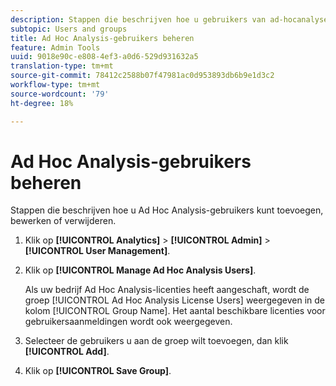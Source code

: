```yaml
---
description: Stappen die beschrijven hoe u gebruikers van ad-hocanalyses toevoegt, bewerkt of verwijdert.
subtopic: Users and groups
title: Ad Hoc Analysis-gebruikers beheren
feature: Admin Tools
uuid: 9018e90c-e808-4ef3-a0d6-529d931632a5
translation-type: tm+mt
source-git-commit: 78412c2588b07f47981ac0d953893db6b9e1d3c2
workflow-type: tm+mt
source-wordcount: '79'
ht-degree: 18%

---
```



# Ad Hoc Analysis-gebruikers beheren

Stappen die beschrijven hoe u Ad Hoc Analysis-gebruikers kunt toevoegen, bewerken of verwijderen.

1. Klik op **[!UICONTROL Analytics]** > **[!UICONTROL Admin]** > **[!UICONTROL User Management]**.
1. Klik op **[!UICONTROL Manage Ad Hoc Analysis Users]**.

   Als uw bedrijf Ad Hoc Analysis-licenties heeft aangeschaft, wordt de groep [!UICONTROL Ad Hoc Analysis License Users] weergegeven in de kolom [!UICONTROL Group Name]. Het aantal beschikbare licenties voor gebruikersaanmeldingen wordt ook weergegeven.

1. Selecteer de gebruikers u aan de groep wilt toevoegen, dan klik **[!UICONTROL Add]**.
1. Klik op **[!UICONTROL Save Group]**.

